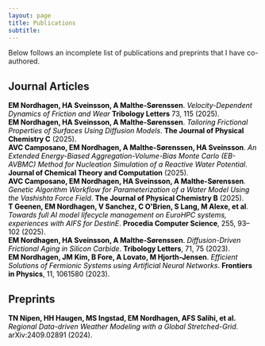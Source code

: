```yaml
---
layout: page  
title: Publications  
subtitle:  
---
```


Below follows an incomplete list of publications and preprints that I have co-authored.

## Journal Articles

<a href="https://rdcu.be/ey2fz" style="color: black; text-decoration: none;">
  <strong>EM Nordhagen, HA Sveinsson, A Malthe-Sørenssen</strong>. <em>Velocity-Dependent Dynamics of Friction and Wear</em> <strong>Tribology Letters</strong> 73, 115 (2025).
</a><br>

<a href="https://pubs.acs.org/doi/10.1021/acs.jpcc.5c02768" style="color: black; text-decoration: none;">
  <strong>EM Nordhagen, HA Sveinsson, A Malthe-Sørenssen</strong>. <em>Tailoring Frictional Properties of Surfaces Using Diffusion Models</em>. <strong>The Journal of Physical Chemistry C</strong> (2025).
</a><br>

<a href="https://pubs.acs.org/doi/10.1021/acs.jctc.5c00722" style="color: black; text-decoration: none;">
  <strong>AVC Camposano, EM Nordhagen, A Malthe-Sørenssen, HA Sveinsson</strong>. <em>An Extended Energy-Biased Aggregation-Volume-Bias Monte Carlo (EB-AVBMC) Method for Nucleation Simulation of a Reactive Water Potential</em>. <strong>Journal of Chemical Theory and Computation</strong> (2025).
</a><br>

<a href="https://doi.org/10.1021/acs.jpcb.4c06389" style="color: black; text-decoration: none;">
  <strong>AVC Camposano, EM Nordhagen, HA Sveinsson, A Malthe-Sørenssen</strong>. <em>Genetic Algorithm Workflow for Parameterization of a Water Model Using the Vashishta Force Field</em>. <strong>The Journal of Physical Chemistry B</strong> (2025).
</a><br>

<a href="https://www.sciencedirect.com/science/article/pii/S1877050925006258" style="color: black; text-decoration: none;">
  <strong>T Geenen, EM Nordhagen, V Sanchez, C O'Brien, S Lang, M Alexe, et al</strong>. <em>Towards full AI model lifecycle management on EuroHPC systems, experiences with AIFS for DestinE</em>. <strong>Procedia Computer Science</strong>, 255, 93–102 (2025).
</a><br>

<a href="https://doi.org/10.1007/s11249-023-01762-z" style="color: black; text-decoration: none;">
  <strong>EM Nordhagen, HA Sveinsson, A Malthe-Sørenssen</strong>. <em>Diffusion-Driven Frictional Aging in Silicon Carbide</em>. <strong>Tribology Letters</strong>, 71, 75 (2023).
</a><br>

<a href="https://www.frontiersin.org/articles/10.3389/fphy.2023.1061580" style="color: black; text-decoration: none;">
  <strong>EM Nordhagen, JM Kim, B Fore, A Lovato, M Hjorth-Jensen</strong>. <em>Efficient Solutions of Fermionic Systems using Artificial Neural Networks</em>. <strong>Frontiers in Physics</strong>, 11, 1061580 (2023).
</a><br>

## Preprints

<a href="http://arxiv.org/abs/2409.02891" style="color: black; text-decoration: none;">
  <strong>TN Nipen, HH Haugen, MS Ingstad, EM Nordhagen, AFS Salihi, et al.</strong> <em>Regional Data-driven Weather Modeling with a Global Stretched-Grid</em>. arXiv:2409.02891 (2024).
</a><br>


